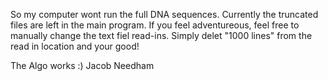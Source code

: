 So my computer wont run the full DNA sequences. 
Currently the truncated files are left in the main program.
If you feel adventureous, feel free to manually change the text fiel read-ins.
Simply delet "1000 lines" from the read in location and your good!


The Algo works :)
Jacob Needham
